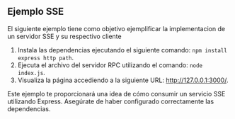 ## Ejemplo SSE
El siguiente ejemplo tiene como objetivo ejemplificar la implementacion de un servidor SSE y su respectivo cliente

1. Instala las dependencias ejecutando el siguiente comando: `npm install express http path`.
2. Ejecuta el archivo del servidor RPC utilizando el comando: `node index.js`.
4. Visualiza la página accediendo a la siguiente URL: http://127.0.0.1:3000/.

Este ejemplo te proporcionará una idea de cómo consumir un servicio SSE utilizando Express. Asegúrate de haber configurado correctamente las dependencias.
